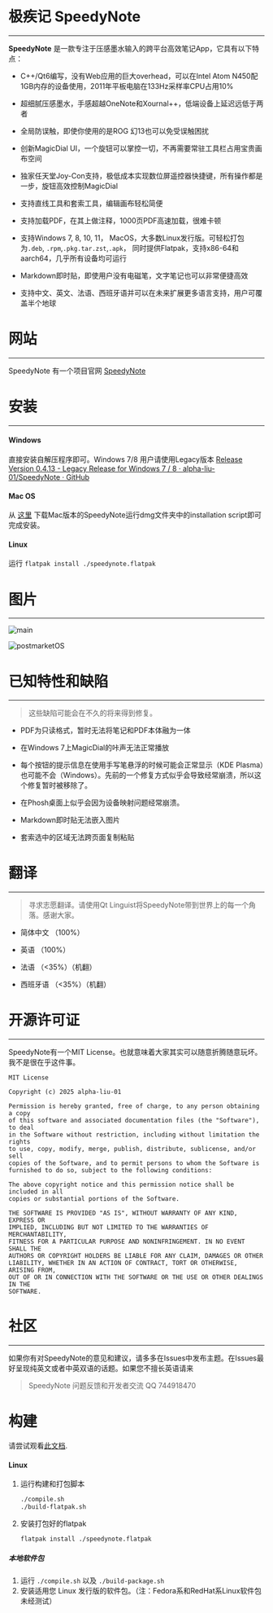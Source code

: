 ﻿# 极疾记 SpeedyNote

---

**SpeedyNote** 是一款专注于压感墨水输入的跨平台高效笔记App，它具有以下特点：

- C++/Qt6编写，没有Web应用的巨大overhead，可以在Intel Atom N450配1GB内存的设备使用，2011年平板电脑在133Hz采样率CPU占用10%

- 超细腻压感墨水，手感超越OneNote和Xournal++，低端设备上延迟远低于两者

- 全局防误触，即使你使用的是ROG 幻13也可以免受误触困扰

- 创新MagicDial UI，一个旋钮可以掌控一切，不再需要常驻工具栏占用宝贵画布空间

- 独家任天堂Joy-Con支持，极低成本实现数位屏遥控器快捷键，所有操作都是一步，旋钮高效控制MagicDial

- 支持直线工具和套索工具，编辑画布轻松简便

- 支持加载PDF，在其上做注释，1000页PDF高速加载，很难卡顿

- 支持Windows 7, 8, 10, 11， MacOS，大多数Linux发行版。可轻松打包为`.deb`, `.rpm`,`.pkg.tar.zst`,`.apk`，
  同时提供Flatpak，支持x86-64和aarch64，几乎所有设备均可运行

- Markdown即时贴，即使用户没有电磁笔，文字笔记也可以非常便捷高效

- 支持中文、英文、法语、西班牙语并可以在未来扩展更多语言支持，用户可覆盖半个地球

# 网站

---

SpeedyNote 有一个项目官网 [SpeedyNote](https://alpha-liu-01.up.railway.app/projects)

# 安装

---

#### Windows

直接安装自解压程序即可。Windows 7/8
用户请使用Legacy版本 [Release Version 0.4.13 - Legacy Release for Windows 7 / 8 · alpha-liu-01/SpeedyNote · GitHub](https://github.com/alpha-liu-01/SpeedyNote/releases/tag/v0.4.13-1)

#### Mac OS

从 [这里](https://github.com/alpha-liu-01/SpeedyNote/releases/download/v0.6.1/SpeedyNote-0.6.1.dmg)
下载Mac版本的SpeedyNote运行dmg文件夹中的installation script即可完成安装。

#### Linux

运行 `flatpak install ./speedynote.flatpak`

# 图片

---

![main](https://i.imgur.com/2jQjw1b.png)

![postmarketOS](https://i.imgur.com/uFWtM7z.jpeg)

# 已知特性和缺陷

--- 

> 这些缺陷可能会在不久的将来得到修复。

- PDF为只读格式，暂时无法将笔记和PDF本体融为一体

- 在Windows 7上MagicDial的咔声无法正常播放

- 每个按钮的提示信息在使用手写笔悬浮的时候可能会正常显示（KDE Plasma）也可能不会（Windows）。先前的一个修复方式似乎会导致经常崩溃，所以这个修复暂时被移除了。

- 在Phosh桌面上似乎会因为设备映射问题经常崩溃。

- Markdown即时贴无法嵌入图片

- 套索选中的区域无法跨页面复制粘贴

# 翻译

--- 

> 寻求志愿翻译。请使用Qt Linguist将SpeedyNote带到世界上的每一个角落。感谢大家。

- 简体中文 （100%）

- 英语 （100%）

- 法语 （<35%）（机翻）

- 西班牙语 （<35%）（机翻）

# 开源许可证

--- 

SpeedyNote有一个MIT License。也就意味着大家其实可以随意折腾随意玩坏。我不是很在乎这件事。

```
MIT License

Copyright (c) 2025 alpha-liu-01

Permission is hereby granted, free of charge, to any person obtaining a copy
of this software and associated documentation files (the "Software"), to deal
in the Software without restriction, including without limitation the rights
to use, copy, modify, merge, publish, distribute, sublicense, and/or sell
copies of the Software, and to permit persons to whom the Software is
furnished to do so, subject to the following conditions:

The above copyright notice and this permission notice shall be included in all
copies or substantial portions of the Software.

THE SOFTWARE IS PROVIDED "AS IS", WITHOUT WARRANTY OF ANY KIND, EXPRESS OR
IMPLIED, INCLUDING BUT NOT LIMITED TO THE WARRANTIES OF MERCHANTABILITY,
FITNESS FOR A PARTICULAR PURPOSE AND NONINFRINGEMENT. IN NO EVENT SHALL THE
AUTHORS OR COPYRIGHT HOLDERS BE LIABLE FOR ANY CLAIM, DAMAGES OR OTHER
LIABILITY, WHETHER IN AN ACTION OF CONTRACT, TORT OR OTHERWISE, ARISING FROM,
OUT OF OR IN CONNECTION WITH THE SOFTWARE OR THE USE OR OTHER DEALINGS IN THE
SOFTWARE.
```

# 社区

---

如果你有对SpeedyNote的意见和建议，请多多在Issues中发布主题。在Issues最好呈现纯英文或者中英双语的话题。如果您不擅长英语请来

> SpeedyNote 问题反馈和开发者交流 QQ 744918470

# 构建

请尝试观看[此文档](../docs/zh_Hans/build.md).

#### Linux

1. 运行构建和打包脚本

   ```bash
   ./compile.sh
   ./build-flatpak.sh
   ```

2. 安装打包好的flatpak

   ```bash
   flatpak install ./speedynote.flatpak
   ```

##### 本地软件包

1. 运行 `./compile.sh` 以及 `./build-package.sh`
2. 安装适用您 Linux 发行版的软件包。（注：Fedora系和RedHat系Linux软件包未经测试）
